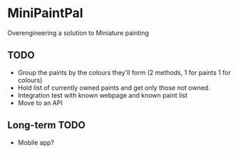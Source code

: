 # MiniPaintPal
Overengineering a solution to Miniature painting

## TODO 
- Group the paints by the colours they'll form (2 methods, 1 for paints 1 for colours)
- Hold list of currently owned paints and get only those not owned.
- Integration test with known webpage and known paint list
- Move to an API

## Long-term TODO
- Mobile app?
